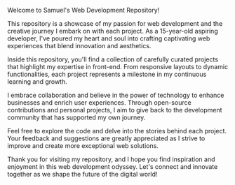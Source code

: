 Welcome to Samuel's Web Development Repository!

This repository is a showcase of my passion for web development and the creative journey I embark on with each project. As a 15-year-old aspiring developer, I've poured my heart and soul into crafting captivating web experiences that blend innovation and aesthetics.

Inside this repository, you'll find a collection of carefully curated projects that highlight my expertise in front-end. From responsive layouts to dynamic functionalities, each project represents a milestone in my continuous learning and growth.

I embrace collaboration and believe in the power of technology to enhance businesses and enrich user experiences. Through open-source contributions and personal projects, I aim to give back to the development community that has supported my own journey.

Feel free to explore the code and delve into the stories behind each project. Your feedback and suggestions are greatly appreciated as I strive to improve and create more exceptional web solutions.

Thank you for visiting my repository, and I hope you find inspiration and enjoyment in this web development odyssey. Let's connect and innovate together as we shape the future of the digital world!

